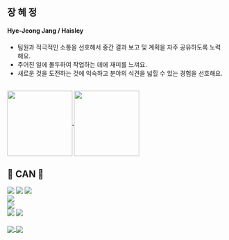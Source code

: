 ## 장 혜 정

#### Hye-Jeong Jang / Haisley
- 팀원과 적극적인 소통을 선호해서 중간 결과 보고 및 계획을 자주 공유하도록 노력해요.<br />
- 주어진 일에 몰두하여 작업하는 데에 재미를 느껴요.<br />
- 새로운 것을 도전하는 것에 익숙하고 분야의 식견을 넓힐 수 있는 경험을 선호해요.<br />

<br/>

<a href="#">
  <img height=150 align="center" src="https://github-readme-stats.vercel.app/api?username=Ssun2zang&show_icons=true&theme=transparent&rank_icon=github&layout=compact&langs_count=8&card_width=320" />
</a>
<a href="#">
  <img height=150 align="center" src="http://mazassumnida.wtf/api/v2/generate_badge?boj=mmmmhj" />
</a>



## 🔨 CAN 🔨


<div style="display:flex; flex-direction:column; align-items:flex-start;">
    <div>
        <img src="https://img.shields.io/badge/java-%23ED8B00.svg?style=for-the-badge&logo=openjdk&logoColor=white"> 
        <img src="https://img.shields.io/badge/javascript-%23323330.svg?style=for-the-badge&logo=javascript&logoColor=%23F7DF1E"> 
        <img src="https://img.shields.io/badge/python-3670A0?style=for-the-badge&logo=python&logoColor=ffdd54"> 
    </div>
    <div>
        <img src="https://img.shields.io/badge/mysql-%2300f.svg?style=for-the-badge&logo=mysql&logoColor=white">
    </div>
    <div>
        <img src="https://img.shields.io/badge/AWS-%23FF9900.svg?style=for-the-badge&logo=amazon-aws&logoColor=white"> 
    </div>
    <div>
        <img src="https://img.shields.io/badge/Spring_Boot-6DB33F?style=for-the-badge&logo=spring-boot&logoColor=white"> 
        <img src="https://img.shields.io/badge/Express%20js-000000?style=for-the-badge&logo=express&logoColor=white">
    </div>
</div>

<br/>


<a href="#">
  <img  align="center" src="https://hits.seeyoufarm.com/api/count/incr/badge.svg?url=https%3A%2F%2Fgithub.com%2FSsun2zang&count_bg=%23434d58&title_bg=%234c71f2&icon=&icon_color=%23E7E7E7&title=hits&edge_flat=false"/>
</a>
<a href="#">
   <img  align="center" src="https://wakatime.com/badge/user/018ecb04-392d-411b-8ca0-339095cb2df2.svg"/>
</a>
